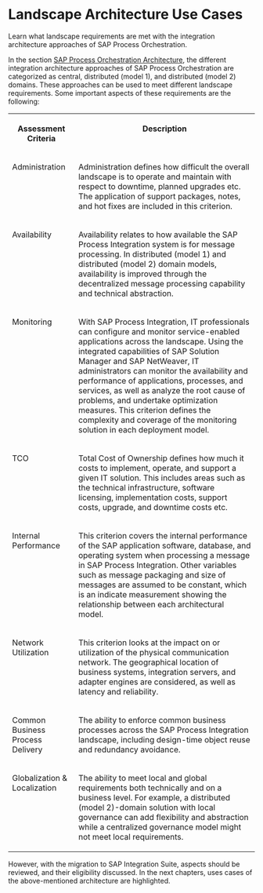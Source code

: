 <!-- loio37605e970ad645c08cc6d6d8f9a8ae36 -->

# Landscape Architecture Use Cases

Learn what landscape requirements are met with the integration architecture approaches of SAP Process Orchestration.

In the section [SAP Process Orchestration Architecture](sap-process-orchestration-architecture-a13372e.md), the different integration architecture approaches of SAP Process Orchestration are categorized as central, distributed \(model 1\), and distributed \(model 2\) domains. These approaches can be used to meet different landscape requirements. Some important aspects of these requirements are the following:


<table>
<tr>
<th valign="top">

Assessment Criteria



</th>
<th valign="top">

Description



</th>
</tr>
<tr>
<td valign="top">

Administration



</td>
<td valign="top">

Administration defines how difficult the overall landscape is to operate and maintain with respect to downtime, planned upgrades etc. The application of support packages, notes, and hot fixes are included in this criterion.



</td>
</tr>
<tr>
<td valign="top">

Availability



</td>
<td valign="top">

Availability relates to how available the SAP Process Integration system is for message processing. In distributed \(model 1\) and distributed \(model 2\) domain models, availability is improved through the decentralized message processing capability and technical abstraction.



</td>
</tr>
<tr>
<td valign="top">

Monitoring



</td>
<td valign="top">

With SAP Process Integration, IT professionals can configure and monitor service-enabled applications across the landscape. Using the integrated capabilities of SAP Solution Manager and SAP NetWeaver, IT administrators can monitor the availability and performance of applications, processes, and services, as well as analyze the root cause of problems, and undertake optimization measures. This criterion defines the complexity and coverage of the monitoring solution in each deployment model.



</td>
</tr>
<tr>
<td valign="top">

TCO



</td>
<td valign="top">

Total Cost of Ownership defines how much it costs to implement, operate, and support a given IT solution. This includes areas such as the technical infrastructure, software licensing, implementation costs, support costs, upgrade, and downtime costs etc.



</td>
</tr>
<tr>
<td valign="top">

Internal Performance



</td>
<td valign="top">

This criterion covers the internal performance of the SAP application software, database, and operating system when processing a message in SAP Process Integration. Other variables such as message packaging and size of messages are assumed to be constant, which is an indicate measurement showing the relationship between each architectural model.



</td>
</tr>
<tr>
<td valign="top">

Network Utilization



</td>
<td valign="top">

This criterion looks at the impact on or utilization of the physical communication network. The geographical location of business systems, integration servers, and adapter engines are considered, as well as latency and reliability.



</td>
</tr>
<tr>
<td valign="top">

Common Business Process Delivery



</td>
<td valign="top">

The ability to enforce common business processes across the SAP Process Integration landscape, including design-time object reuse and redundancy avoidance.



</td>
</tr>
<tr>
<td valign="top">

Globalization & Localization



</td>
<td valign="top">

The ability to meet local and global requirements both technically and on a business level. For example, a distributed \(model 2\)-domain solution with local governance can add flexibility and abstraction while a centralized governance model might not meet local requirements.



</td>
</tr>
</table>

However, with the migration to SAP Integration Suite, aspects should be reviewed, and their eligibility discussed. In the next chapters, uses cases of the above-mentioned architecture are highlighted.

